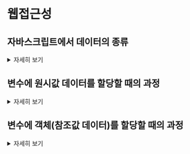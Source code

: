 # 웹접근성

## 자바스크립트에서 데이터의 종류
<details>
<summary>자세히 보기</summary>
<pre>
크게 원시형(기본형)과 참조형으로 구분할 수 있습니다.
원시형 : number, string, boolean, null, undefined, Symbol
참조형 : Object, Array, Funtion, Date, RegExp 등
</pre>
</details>

## 변수에 원시값 데이터를 할당할 때의 과정
<details>
<summary>자세히 보기</summary>
<pre>

1. 변수에 대한 메모리 공간 할당
2. 원시 값 데이터를 할당된 메모리 공간에 저장
3. 식별자를 값이 저장된 메모리 주소에 연결
</pre>
</details>

## 변수에 객체(참조값 데이터)를 할당할 때의 과정
<details>
<summary>자세히 보기</summary>
<pre>

1. 메모리의 빈공간을 할당하고 식별자를 obj1으로 지정
2. 값이 객체이므로 내부 프로퍼티 저장을 위한 별도의 메모리 공간을 마련하고, 프로퍼티 개수에 따라 공간을 확보합니다
2. 프로퍼티의 키를 별도의 메모리 공간에 식별자로 저장합니다.
3. 메모리의 다른 부분의 프로퍼티의 value를 저장하고 이 값의 주소를 
</pre>
</details>
